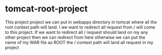 # tomcat-root-project


This project project we can put in webapps directory in  tomcat where all the root context path will land.
I we want to redirect all request from / will come to this project.
If we want to redirect all / request should land on my any other project then we can redirect from here otherwise we can put
the name of my WAR file as ROOT the / context path will land all request in my project
